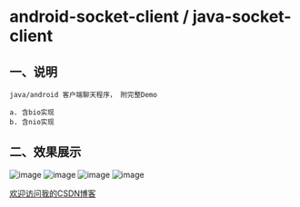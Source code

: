 android-socket-client / java-socket-client
=====================
## 一、说明

    java/android 客户端聊天程序， 附完整Demo
    
    a. 含bio实现
    b. 含nio实现


## 二、效果展示 
![image](http://img.blog.csdn.net/20130721123950359 "附图一")
![image](http://img.blog.csdn.net/20130721124120640 "附图一")
![image](http://img.blog.csdn.net/20130721124507812 "附图一") 
![image](http://img.blog.csdn.net/20130721124542781 "附图一")




[欢迎访问我的CSDN博客](http://blog.csdn.net/zz7zz7zz)<br />
